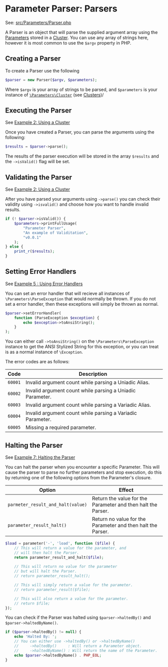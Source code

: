 # Parameter Parser: Parsers

See: [src/Parameters/Parser.php](../src/Parameters/Parser.php)

A Parser is an object that will parse the supplied argument array using the [Parameters](./Parameters.md) stored in a [Cluster](./Clusters.md). You can use any array of strings here, however it is most common to use the `$argv` property in PHP.

## Creating a Parser

To create a Parser use the following

```php
$parser = new Parser($argv, $parameters);
```

Where `$argv` is your array of strings to be parsed, and `$parameters` is your instance of [`\Parameters\Cluster`](../src/Parameters/Cluster.php) (see [Clusters](./Clusters.md))/

## Executing the Parser

See [Example 2: Using a Cluster](../examples/Example2.md)

Once you have created a Parser, you can parse the arguments using the following:

```php
$results = $parser->parse();
```

The results of the parser execution will be stored in the array `$results` and the `->isValid()` flag will be set.

## Validating the Parser

See [Example 2: Using a Cluster](../examples/Example2.md)

After you have parsed your arguments using `->parse()` you can check their validity using `->isvalid()` and choose how you want to handle invalid results.

```php
if (! $parser->isValid()) {
    $parameters->printFullUsage(
        "Parameter Parser",
        "An example of Validitation",
        "v0.0.1"
    );
} else {
    print_r($results);
}
```

## Setting Error Handlers

See [Example 5 : Using Error Handlers](../examples/Example5.md)

You can set an error handler that will recieve all instances of `\Parameters\ParseException` that would normally be thrown. If you do not set a error handler, then these exceptions will simply be thrown as normal.

```php
$parser->setErrorHandler(
    function (ParseException $exception) {
        echo $exception->toAnsiString();
    }
);
```

You can either call `->toAnsiString()` on the `\Parameters\ParseException` instance to get the ANSI Stylized String for this exception, or you can treat is as a normal instance of `\Exception`.

The error codes are as follows:

|Code|Description
|---|---|
|`60001`|Invalid argument count while parsing a Uniadic Alias.|
|`60002`|Invalid argument count while parsing a Uniadic Parameter.|
|`60003`|Invalid argument count while parsing a Variadic Alias.|
|`60004`|Invalid argument count while parsing a Variadic Parameter.|
|`60005`|Missing a required parameter.|

## Halting the Parser

See [Example 7: Halting the Parser](../examples/Example7.md)

You can halt the parser when you encounter a specific Parameter. This will cause the parser to parse no further parameters and stop execution, do this by returning one of the following options from the Parameter's closure.

|Option|Effect|
|---|---|
|`parmeter_result_and_halt(value)`|Return the value for the Parameter and then halt the Parser.|
|`parameter_result_halt()`|Return no value for the Parameter and then halt the Parser.|


```php
$load = parameter('-', 'load', function ($file) {
    // This will return a value for the parameter, and 
    // will then halt the Parser.
    return parameter_result_and_halt($file);
    
    // This will return no value for the parameter
    // but will halt the Parser.
    // return parameter_result_halt();

    // This will simply return a value for the parameter.
    // return parameter_result($file);

    // This will also return a value for the parameter.
    // return $file;
});
```

You can check if the Parser was halted using `$parser->haltedBy()` and `$parser->haltedByName()`.

```php
if ($parser->haltedBy() != null) {
    echo 'Halted By: ';
    // You can either use ->haltedBy() or ->haltedByName()
    //     ->haltedBy()     : Will return a Parameter object.
    //     ->haltedByName() : Will return the name of the Parameter.
    echo $parser->haltedByName() . PHP_EOL;
}
```
